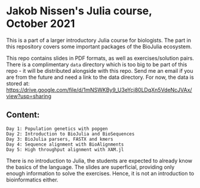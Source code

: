 # Jakob Nissen's Julia course, October 2021
This is a part of a larger introductory Julia course for biologists.
The part in this repository covers some important packages of the BioJulia ecosystem.

This repo contains slides in PDF formats, as well as exercises/solution pairs.
There is a complimentary `data` directory which is too big to be part of this repo - it will be distributed alongside with this repo.
Send me an email if you are from the future and need a link to the data directory.
For now, the data is stored at:
https://drive.google.com/file/d/1mNSWKBy9_U3eYcj80LDqXn5VdeNcJVAx/view?usp=sharing

## Content:
    Day 1: Population genetics with popgen
    Day 2: Introduction to BioJulia and BioSequences
    Day 3: BioJulia parsers, FASTX and kmers
    Day 4: Sequence alignment with BioAlignments
    Day 5: High throughput alignment with XAM.jl

There is no introduction to Julia, the students are expected to already know the basics of the language.
The slides are superficial, providing only enough information to solve the exercises.
Hence, it is not an introduction to bioinformatics either.
